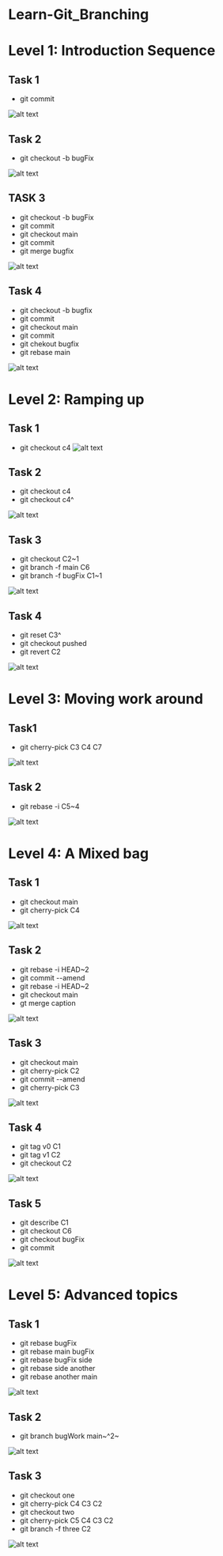 # Learn-Git_Branching

# Level 1: Introduction Sequence

## Task 1
* git commit

![alt text]({89952C7E-212D-46B4-835B-008BA3742CB4}.png)

## Task 2
* git checkout -b bugFix

![alt text]({18E780F8-2C83-4DCC-BD54-05CF37B1BB4F}.png)


## TASK 3
* git checkout -b bugFix
* git commit
* git checkout main
* git commit
* git merge bugfix

![alt text]({E3CA5379-281D-4CEB-A5E0-372983BC71B4}.png)

## Task 4
* git checkout -b bugfix
* git commit
* git checkout main
* git commit
* git chekout bugfix
* git rebase main

![alt text]({C1FCB315-B5D7-4FBF-AB2C-FB2CB092F5C3}.png)


# Level 2: Ramping up

## Task 1

* git checkout c4
![alt text]({653E8A3D-102D-450B-B51F-A3A67FEB24DB}.png)

## Task 2
* git checkout c4
* git checkout c4^

![alt text]({4233E050-48BC-4A24-9F20-8A680426A86D}.png)

## Task 3
* git checkout C2~1
* git branch -f main C6
* git branch -f bugFix C1~1

![alt text]({995F4DD2-7B38-4D32-89E5-EDC4C5E9521D}.png)

## Task 4
* git reset C3^
* git checkout pushed
* git revert C2

![alt text]({51E5D8E2-611D-42B9-BDC3-18D836D71560}.png)

# Level 3: Moving work around

## Task1
* git cherry-pick C3 C4 C7

![alt text]({518FCC72-F60A-48C8-919B-448D425A34B0}.png)

## Task 2
* git rebase -i C5~4

![alt text]({96FB24E7-68B8-435B-B975-70FE0D097DBA}.png)

# Level 4: A Mixed bag

## Task 1

* git checkout main
* git cherry-pick C4 

![alt text]({BDEEA128-C924-4B5E-8AFA-CCBB01E2791C}.png)

## Task 2
* git rebase -i HEAD~2
* git commit --amend
* git rebase -i HEAD~2
* git checkout main
* gt merge caption

![alt text]({60B5ADC9-4A90-4A80-96CF-F8EB602F3E06}.png)

## Task 3

* git checkout main
* git cherry-pick C2
* git commit --amend
* git cherry-pick C3

![alt text]({8F5AE43F-9514-4040-AEDE-74BF1C3A9CD3}.png)

## Task 4

* git tag v0 C1
* git tag v1 C2 
* git checkout C2 

![alt text]({3C7E90CC-CBBE-4DBC-A83E-BADDD0BEF2A1}.png)

## Task 5

* git describe C1
* git checkout C6
* git checkout bugFix
* git commit

![alt text]({6156CAB0-EFDF-46AE-AD7E-CD7E100F3556}.png)

# Level 5: Advanced topics

## Task 1

* git rebase bugFix
* git rebase main bugFix
* git rebase bugFix side
* git rebase side another
* git rebase another main

![alt text]({56A197FD-40CF-4D8D-A983-7E6477FA45B1}.png)

## Task 2

* git branch bugWork main~^2~

![alt text]({D06E3EE3-F4D6-469B-9EAD-D86762A93632}.png)

## Task 3
* git checkout one
* git cherry-pick C4 C3 C2
* git checkout two
* git cherry-pick C5 C4 C3 C2
* git branch -f three C2 

![alt text]({3FD61AC4-EF61-47EF-83AD-C52AF26D2606}.png)